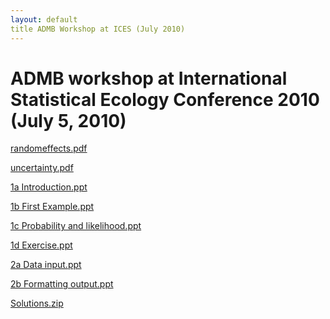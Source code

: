 ```yaml
---
layout: default
title ADMB Workshop at ICES (July 2010)
---
```


ADMB workshop at International Statistical Ecology Conference 2010 (July 5, 2010)
===============================================================================

[randomeffects.pdf](randomeffects.pdf)

[uncertainty.pdf](uncertainty.pdf)

[1a Introduction.ppt](1a-Introduction.ppt)

[1b First Example.ppt](1b-First-example.ppt)

[1c Probability and likelihood.ppt](1c-Probability-and-likelihood.ppt)

[1d Exercise.ppt](1d-Exercise.ppt)

[2a Data input.ppt](2a-Data-input.ppt)

[2b Formatting output.ppt](2b-Formatting-output.ppt)

[Solutions.zip](Solutions.zip)
